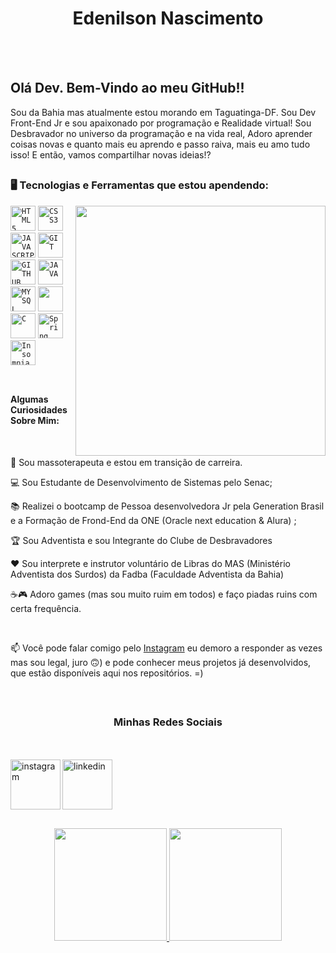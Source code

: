 <div dsplay="inline-block">
 <h1 align="center">Edenilson Nascimento</h1>
</div>
</br>
</br>

## Olá Dev. Bem-Vindo ao meu GitHub!!

Sou da Bahia mas atualmente estou morando em Taguatinga-DF. Sou Dev Front-End Jr e sou apaixonado por programação e Realidade virtual! Sou Desbravador no universo da programação e na vida real, Adoro aprender coisas novas e quanto mais eu aprendo e passo raiva, mais eu amo tudo isso! E então, vamos compartilhar novas ideias!?

##

### 🖥️ Tecnologias e Ferramentas que estou apendendo: 

<img width="400px" align="right" src="https://i.ibb.co/p0t7QYZ/octocat-1727372792620.png">
<code><img width="40px"src="https://cdn.jsdelivr.net/gh/devicons/devicon@latest/icons/html5/html5-original-wordmark.svg"  title = "HTML5"/></code>
<code><img width="40px" src="https://cdn.jsdelivr.net/gh/devicons/devicon@latest/icons/css3/css3-original-wordmark.svg" title = "CSS3"/></code>
<code><img width="40px" src="https://cdn.jsdelivr.net/gh/devicons/devicon/icons/javascript/javascript-original.svg" title = "JAVASCRIPT"/></code>
<code><img width="40px" src="https://cdn.jsdelivr.net/gh/devicons/devicon/icons/git/git-original.svg" title = "GIT"/></code>
<code><img width="40px" src="https://cdn.jsdelivr.net/gh/devicons/devicon/icons/github/github-original.svg" title = "GITHUB"/></code>
<code><img width="40px" src="https://cdn.jsdelivr.net/gh/devicons/devicon/icons/java/java-original.svg" title = "JAVA"/></code>
<code><img width="40px" src="https://cdn.jsdelivr.net/gh/devicons/devicon/icons/mysql/mysql-original.svg" title = "MYSQL"/></code>
<code><img width="40px" src="https://cdn.jsdelivr.net/gh/devicons/devicon@latest/icons/react/react-original-wordmark.svg" /></code>
<code><img width="40px" src="https://cdn.jsdelivr.net/gh/devicons/devicon@latest/icons/c/c-original.svg" title = "C"/></code>
<code><img width="40px" src="https://cdn.jsdelivr.net/gh/devicons/devicon@latest/icons/spring/spring-original-wordmark.svg" title = "Spring"/></code>
<code><img width="40px" src="https://cdn.jsdelivr.net/gh/devicons/devicon@latest/icons/insomnia/insomnia-original.svg" title = "Insomnia"/></code>

</br>
</br>

##

 #### Algumas Curiosidades Sobre Mim: 
 
 </br>
<div display="inline-block">
 <p align="left">🤿 Sou massoterapeuta e estou em transição de carreira.</p>
 <p align="left">💻 Sou Estudante de Desenvolvimento de Sistemas pelo Senac;</p>
 <p align="left">📚 Realizei o bootcamp de Pessoa desenvolvedora Jr pela Generation Brasil e a Formação de Frond-End da ONE (Oracle next education & Alura) ;</p>
 <p align="left">🏆 Sou Adventista e sou Integrante do Clube de Desbravadores</p>
 <p align="left">♥️ Sou interprete e instrutor voluntário de Libras do MAS (Ministério Adventista dos Surdos) da Fadba (Faculdade Adventista da Bahia)</p>
 <p align="left">☕🎮 Adoro games (mas sou muito ruim em todos) e faço piadas ruins com certa frequência.</p>
</div>



</br>

📫 Você pode falar comigo pelo [Instagram](https://www.instagram.com/danonenascimento/) eu demoro a responder as vezes mas sou legal, juro 🙃) e pode conhecer meus projetos já desenvolvidos, que estão disponíveis aqui nos repositórios. =)

</br>

##

<div dsplay="inline-block">
  <h3 align="center">Minhas Redes Sociais</h3>
</br>
</br>
  <a href="https://www.instagram.com/danonenascimento/">
    <img align="left" width="80px" src="https://i.ibb.co/zhjksgB/logotipo-do-instagram.png" alt="instagram" style="vertical-align:top;">
  </a> 
  <a href="linkedin.com/in/edenilson-nascimento-dev/">
    <img width="80px" src="https://i.ibb.co/J7h1b3M/linkedin.png"  alt="linkedin" style="vertical-align:top;">
  </a>
  </div>

##
<p align="center">
<a href="https://github.com/Edenilson-Nascimento">
  <img height="180em" src="https://github-readme-stats-eight-theta.vercel.app/api?username=Edenilson-Nascimento&show_icons=true&theme=algolia&include_all_commits=true&count_private=true"/>
  <img height="180em" src="https://github-readme-stats-eight-theta.vercel.app/api/top-langs/?username=Edenilson-Nascimento&layout=compact&langs_count=8&theme=algolia"/>
</a>
</p>
